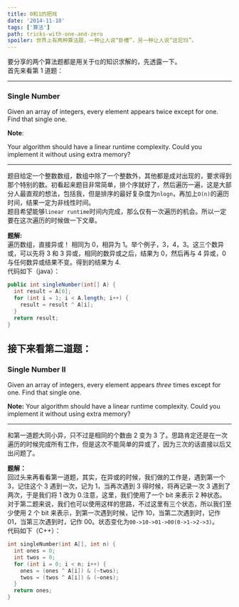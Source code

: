 ```yaml
---
title: 0和1的把戏
date: '2014-11-10'
tags: ['算法']
path: tricks-with-one-and-zero
spoiler: 世界上有两种算法题，一种让人说“卧槽”，另一种让人说“这尼玛”。
---
```


要分享的两个算法题都是用关于`位`的知识求解的，先透露一下。  
首先来看第 1 道题：

---

### Single Number

Given an array of integers, every element appears twice except for one. Find that single one.

**Note**:

Your algorithm should have a linear runtime complexity. Could you implement it without using extra memory?

---

题目给定一个整数数组，数组中除了一个整数外，其他都是成对出现的，要求得到那个特别的数。初看起来题目非常简单，排个序就好了，然后遍历一遍，这是大部分人最直观的想法，包括我，但是排序的最好复杂度为`nlogn`，再加上`O(n)`的遍历时间，结果一定为非线性时间。  
题目希望能够`linear runtime`时间内完成，那么仅有一次遍历的机会。所以一定要在这次遍历的时候做一下文章。

**题解:**  
遍历数组，直接异或！ 相同为 0，相异为 1。举个例子，3，4，3。这三个数异或，可以先将 3 和 3 异或，相同的数异或之后，结果为 0，然后再与 4 异或，0 与任何数异或结果不变。得到的结果为 4.  
代码如下（java）：

```java
public int singleNumber(int[] A) {
  int result = A[0];
  for (int i = 1; i < A.length; i++) {
    result = result ^ A[i];
  }
  return result;
}
```

## 接下来看第二道题：

### Single Number II

Given an array of integers, every element appears _three_ times except for one. Find that single one.

**Note:**
Your algorithm should have a linear runtime complexity. Could you implement it without using extra memory?

---

和第一道题大同小异，只不过是相同的个数由 2 变为 3 了。思路肯定还是在一次遍历的时候完成所有工作，但是这次不能简单的异或了，因为三次的话直接以后又出问题了。

**题解：**  
回过头来再看看第一道题，其实，在异或的时候，我们做的工作是，遇到第一个 3，记住这个 3 遇到一次，记为 1，当再次遇到 3 得时候，将再记录一次 3 遇到了两次，于是我们将 1 改为 0.注意，这里，我们使用了一个 bit 来表示 2 种状态。对于第二题来说，我们也可以使用这样的思路，不过这里有三个状态，所以我们至少使用 2 个 bit 来表示，到第一次遇到时候，记作 10，当第二次遇到时，记作 01，当第三次遇到时，记作 00。状态变化为`00->10->01->00(0->1->2->3)`。  
代码如下（C++）：

```cpp
int singleNumber(int A[], int n) {
  int ones = 0;
  int twos = 0;
  for (int i = 0; i < n; i++) {
    ones = (ones ^ A[i]) & (~twos);
    twos = (twos ^ A[i]) & (~ones);
  }
  return ones;
}
```
